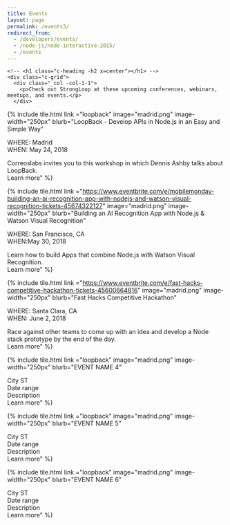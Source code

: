 ```yaml
---
title: Events
layout: page
permalink: /events3/
redirect_from:
  - /developers/events/
  - /node-js/node-interactive-2015/
  - /events
---
```


<section class="c-section x-white">
  <div class="c-container -padded">

    <!-- <h1 class="c-heading -h2 x=center"></h1> -->
    <div class="c-grid">
      <div class="_col -col-1-1">
        <p>Check out StrongLoop at these upcoming conferences, webinars, meetups, and events.</p>
      </div>
      
{% include tile.html
link ="loopback"
image="madrid.png" image-width="250px"
blurb="LoopBack - Develop APIs in Node.js in an Easy and Simple Way"</br>
<p>WHERE: Madrid
</br>WHEN: May 24, 2018
<p>
Correoslabs invites you to this workshop in which Dennis Ashby talks about LoopBack.
</br>Learn more" %}

{% include tile.html
link ="https://www.eventbrite.com/e/mobilemonday-building-an-ai-recognition-app-with-nodejs-and-watson-visual-recognition-tickets-45674322127"
image="madrid.png" image-width="250px"
blurb="Building an AI Recognition App with Node.js & Watson Visual Recognition"</br>
<p>WHERE: San Francisco, CA
</br>WHEN:May 30, 2018
<p>
Learn how to build Apps that combine Node.js with Watson Visual Recognition.
</br>Learn more" %}

{% include tile.html
link ="https://www.eventbrite.com/e/fast-hacks-competitive-hackathon-tickets-45600664816"
image="madrid.png" image-width="250px"
blurb="Fast Hacks Competitive Hackathon"</br>
<p>WHERE: Santa Clara, CA
</br>WHEN: June 2, 2018
<p>Race against other teams to come up with an idea and develop a Node stack prototype by the end of the day.
</br>Learn more" %}

{% include tile.html
link ="loopback"
image="madrid.png" image-width="250px"
blurb="EVENT NAME 4"</br>
<p>City ST 
</br>Date range 
</br>Description 
</br>Learn more" %}

{% include tile.html
link ="loopback"
image="madrid.png" image-width="250px"
blurb="EVENT NAME 5"</br>
<p>City ST 
</br>Date range 
</br>Description 
</br>Learn more" %}

{% include tile.html
link ="loopback"
image="madrid.png" image-width="250px"
blurb="EVENT NAME 6"</br>
<p>City ST 
</br>Date range 
</br>Description 
</br>Learn more" %}
     
</div>
</div>
  <!-- <div style="height: 50px;"> -->
</section>


  
